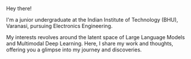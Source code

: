 Hey there!

I'm a junior undergraduate at the Indian Institute of Technology (BHU), Varanasi, pursuing Electronics Engineering.

My interests revolves around the latent space of Large Language Models and Multimodal Deep Learning. Here, I share my work and thoughts, offering you a glimpse into my journey and discoveries.
